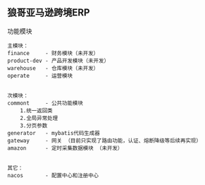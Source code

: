 狼哥亚马逊跨境ERP
---
功能模块

    主模块：
    finance     - 财务模块（未开发）
    product-dev - 产品开发模块（未开发）
    warehouse   - 仓库模块（未开发）
    operate     - 运营模块


    次模块：
    commont     - 公共功能模块
        1.统一返回类
        2.全局异常处理
        3.分页参数
    generator   - mybatis代码生成器
    gateway     - 网关 （目前只实现了路由功能，认证、熔断降级等后续再实现）
    amazon      - 定时采集数据模块 （未开发）

    
    其它：
    nacos       - 配置中心和注册中心